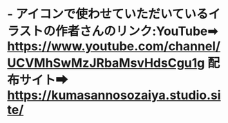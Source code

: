 # - アイコンで使わせていただいているイラストの作者さんのリンク:YouTube➡　https://www.youtube.com/channel/UCVMhSwMzJRbaMsvHdsCgu1g 配布サイト➡　https://kumasannosozaiya.studio.site/
